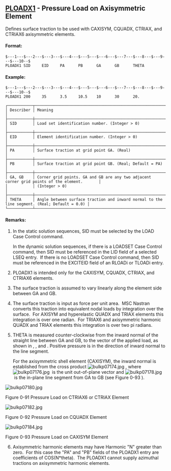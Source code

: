 ## [PLOADX1](https://help.hexagonmi.com/bundle/MSC_Nastran_2022.4/page/Nastran_Combined_Book/qrg/bulkp/TOC.PLOADX1.xhtml) - Pressure Load on Axisymmetric Element

Defines surface traction to be used with CAXISYM, CQUADX, CTRIAX, and CTRIAX6 axisymmetric elements.

#### Format:

```nastran
$---1---$---2---$---3---$---4---$---5---$---6---$---7---$---8---$---9---$---10--$
PLOADX1 SID     EID     PA      PB      GA      GB      THETA                   
```
#### Example:

```nastran
$---1---$---2---$---3---$---4---$---5---$---6---$---7---$---8---$---9---$---10--$
PLOADX1 200     35      3.5     10.5    10      30      20.                     
```
```text
┌───────────┬─────────────────────────────────────────────────────────────────────────────────────────────┐
│ Describer │ Meaning                                                                                     │
├───────────┼─────────────────────────────────────────────────────────────────────────────────────────────┤
│ SID       │ Load set identification number. (Integer > 0)                                               │
├───────────┼─────────────────────────────────────────────────────────────────────────────────────────────┤
│ EID       │ Element identification number. (Integer > 0)                                                │
├───────────┼─────────────────────────────────────────────────────────────────────────────────────────────┤
│ PA        │ Surface traction at grid point GA. (Real)                                                   │
├───────────┼─────────────────────────────────────────────────────────────────────────────────────────────┤
│ PB        │ Surface traction at grid point GB. (Real; Default = PA)                                     │
├───────────┼─────────────────────────────────────────────────────────────────────────────────────────────┤
│ GA, GB    │ Corner grid points. GA and GB are any two adjacent corner grid points of the element.       │
│           │ (Integer > 0)                                                                               │
├───────────┼─────────────────────────────────────────────────────────────────────────────────────────────┤
│ THETA     │ Angle between surface traction and inward normal to the line segment. (Real; Default = 0.0) │
└───────────┴─────────────────────────────────────────────────────────────────────────────────────────────┘
```
#### Remarks:

1. In the static solution sequences, SID must be selected by the LOAD Case Control command.

     In the dynamic solution sequences, if there is a LOADSET Case Control command, then SID must be referenced in the LID field of a selected LSEQ entry.  If there is no LOADSET Case Control command, then SID must be referenced in the EXCITEID field of an RLOADi or TLOADi entry.

2. PLOADX1 is intended only for the CAXISYM, CQUADX, CTRIAX, and CTRIAX6 elements.

3. The surface traction is assumed to vary linearly along the element side between GA and GB.

4. The surface traction is input as force per unit area.  MSC Nastran converts this traction into equivalent nodal loads by integration over the surface.  For AXISYM and hyperelastic QUADX and TRIAX elements this integration is over one radian.  For TRIAX6 and axisymmetric harmonic QUADX and TRIAX elements this integration is over two pi radians.

5. THETA is measured counter-clockwise from the inward normal of the straight line between GA and GB, to the vector of the applied load, as shown in  ,  , and  . Positive pressure is in the direction of inward normal to the line segment.

     For the axisymmetric shell element (CAXISYM), the inward normal is established from the cross product  ![bulkp07174.jpg](https://help-be.hexagonmi.com/bundle/MSC_Nastran_2022.4/page/Nastran_Combined_Book/qrg/bulkp/../../../assets/bulkp07174.jpg?_LANG=enus) , where  ![bulkp07176.jpg](https://help-be.hexagonmi.com/bundle/MSC_Nastran_2022.4/page/Nastran_Combined_Book/qrg/bulkp/../../../assets/bulkp07176.jpg?_LANG=enus)  is the unit out-of-plane vector and  ![bulkp07178.jpg](https://help-be.hexagonmi.com/bundle/MSC_Nastran_2022.4/page/Nastran_Combined_Book/qrg/bulkp/../../../assets/bulkp07178.jpg?_LANG=enus)  is the in-plane line segment from GA to GB (see  Figure 0-93 ).

![bulkp07180.jpg](https://help-be.hexagonmi.com/bundle/MSC_Nastran_2022.4/page/Nastran_Combined_Book/qrg/bulkp/../../../assets/bulkp07180.jpg?_LANG=enus)

Figure 0-91 Pressure Load on CTRIAX6 or CTRIAX Element

![bulkp07182.jpg](https://help-be.hexagonmi.com/bundle/MSC_Nastran_2022.4/page/Nastran_Combined_Book/qrg/bulkp/../../../assets/bulkp07182.jpg?_LANG=enus)

Figure 0-92 Pressure Load on CQUADX Element

![bulkp07184.jpg](https://help-be.hexagonmi.com/bundle/MSC_Nastran_2022.4/page/Nastran_Combined_Book/qrg/bulkp/../../../assets/bulkp07184.jpg?_LANG=enus)

Figure 0-93 Pressure Load on CAXISYM Element

6. Axisymmetric harmonic elements may have Harmonic "N" greater than zero.  For this case the "PA" and "PB" fields of the PLOADX1 entry are coefficients of COS(N*theta).  The PLOADX1 cannot supply azimuthal tractions on axisymmetric harmonic elements.

